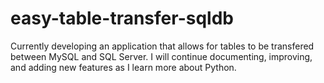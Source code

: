 # easy-table-transfer-sqldb

Currently developing an application that allows for tables to be transfered between MySQL and SQL Server.  I will continue documenting, improving, and adding new features as I learn more about Python.
